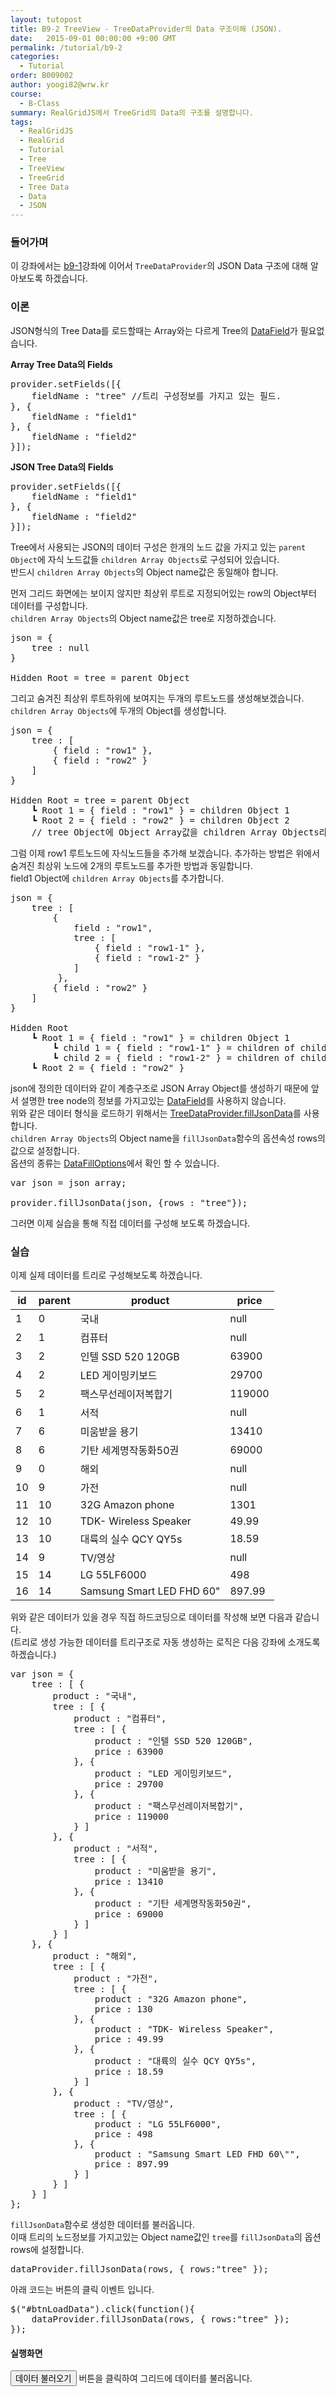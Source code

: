 ```yaml
---
layout: tutopost
title: B9-2 TreeView - TreeDataProvider의 Data 구조이해 (JSON).
date:   2015-09-01 00:00:00 +9:00 GMT
permalink: /tutorial/b9-2
categories: 
  - Tutorial
order: B009002
author: yoogi82@wrw.kr
course:
  - B-Class
summary: RealGridJS에서 TreeGrid의 Data의 구조를 설명합니다.
tags: 
  - RealGridJS
  - RealGrid
  - Tutorial
  - Tree
  - TreeView
  - TreeGrid
  - Tree Data
  - Data         
  - JSON
---
```


<script type="text/javascript" src="/script/realgridjs-lic.js"></script>
<script type="text/javascript" src="/script/realgridjs_eval.1.0.11.min.js"></script>
<script type="text/javascript" src="/script/realgridjs-api.1.0.11.js"></script>

<script language="javascript">
  var treeView;
  var dataProvider;
	var json = {
		tree : [ {
			product : "국내",
			tree : [ {
				product : "컴퓨터",
				tree : [ {
					product : "인텔 SSD 520 120GB",
					price : 63900
				}, {
					product : "LED 게이밍키보드",
					price : 29700
				}, {
					product : "팩스무선레이저복합기",
					price : 119000
				} ]
			}, {
				product : "서적",
				tree : [ {
					product : "미움받을 용기",
					price : 13410
				}, {
					product : "기탄 세계명작동화50권",
					price : 69000
				} ]
			} ]
		}, {
			product : "해외",
			tree : [ {
				product : "가전",
				tree : [ {
					product : "32G Amazon phone",
					price : 130
				}, {
					product : "TDK- Wireless Speaker",
					price : 49.99
				}, {
					product : "대륙의 실수 QCY QY5s",
					price : 18.59
				} ]
			}, {
				product : "TV/영상",
				tree : [ {
					product : "LG 55LF6000",
					price : 498
				}, {
					product : "Samsung Smart LED FHD 60\"",
					price : 897.99
				} ]
			} ]
		} ]
	};


  $(document).ready( function() {

    RealGridJS.setTrace(false);
    RealGridJS.setRootContext("/script");
    
    dataProvider = new RealGridJS.LocalTreeDataProvider();
    treeView = new RealGridJS.TreeView("realgrid");
    treeView.setDataSource(dataProvider);

    dataProvider.setFields([{
      fieldName: "product"
    }, {
      fieldName: "price"
    }]);

    treeView.setColumns([{
      name: "product",
      fieldName: "product",
      width: 200
    }, {
      name: "price",
      fieldName: "price"
    }]);

	$("#btnLoadData").click(function(){
		dataProvider.fillJsonData(json,{rows : "tree"});
	});
	
  })
</script>

### 들어가며

이 강좌에서는 [b9-1](/tutorial/b9-1/)강좌에 이어서 `TreeDataProvider`의 JSON Data 구조에 대해 알아보도록 하겠습니다.

### 이론

JSON형식의 Tree Data를 로드할때는 Array와는 다르게 Tree의 [DataField](/api/types/DataField/)가 필요없습니다.

**Array Tree Data의 Fields**

<pre class="prettyprint">
provider.setFields([{
	fieldName : "tree" //트리 구성정보를 가지고 있는 필드.
}, {
	fieldName : "field1"
}, {
	fieldName : "field2"
}]);
</pre>

**JSON Tree Data의 Fields**

<pre class="prettyprint">
provider.setFields([{
	fieldName : "field1"
}, {
	fieldName : "field2"
}]);
</pre>

Tree에서 사용되는 JSON의 데이터 구성은 한개의 노드 값을 가지고 있는 `parent Object`에 자식 노드값들 `children Array Objects`로 구성되어 있습니다.  
반드시 `children Array Objects`의 Object name값은 동일해야 합니다.

먼저 그리드 화면에는 보이지 않지만 최상위 루트로 지정되어있는 row의 Object부터 데이터를 구성합니다.  
`children Array Objects`의 Object name값은 tree로 지정하겠습니다.

<pre class="prettyprint">
json = { 
	tree : null 
}

Hidden Root = tree = parent Object
</pre>

그리고 숨겨진 최상위 루트하위에 보여지는 두개의 루트노드를 생성해보겠습니다.  
`children Array Objects`에 두개의 Object를 생성합니다.

<pre class="prettyprint">
json = { 
	tree : [ 
		{ field : "row1" }, 
		{ field : "row2" } 
	] 
}

Hidden Root = tree = parent Object
	┗ Root 1 = { field : "row1" } = children Object 1
	┗ Root 2 = { field : "row2" } = children Object 2 
	// tree Object에 Object Array값을 children Array Objects라 지칭하겠습니다.
</pre>

그럼 이제 row1 루트노드에 자식노드들을 추가해 보겠습니다. 
추가하는 방법은 위에서 숨겨진 최상위 노드에 2개의 루트노드를 추가한 방법과 동일합니다.  
field1 Object에 `children Array Objects`를 추가합니다.

<pre class="prettyprint">
json = { 
	tree : [ 
		{ 
			field : "row1",
			tree : [
				{ field : "row1-1" },
				{ field : "row1-2" }
			]
		 }, 
		{ field : "row2" } 
	] 
}

Hidden Root
	┗ Root 1 = { field : "row1" } = children Object 1
		┗ child 1 = { field : "row1-1" } = children of children Object 1
		┗ child 2 = { field : "row1-2" } = children of children Object 2
	┗ Root 2 = { field : "row2" }
</pre>

json에 정의한 데이터와 같이 계층구조로 JSON Array Object를 생성하기 때문에 앞서 설명한 tree node의 정보를 가지고있는 [DataField](/api/types/DataField/)를 사용하지 않습니다.  
위와 같은 데이터 형식을 로드하기 위해서는 [TreeDataProvider.fillJsonData](/api/TreeDataProvider/fillJsonData/)를 사용합니다.    
`children Array Objects`의 Object name을 `fillJsonData`함수의 옵션속성 rows의 값으로 설정합니다.  
옵션의 종류는 [DataFillOptions](/api/types/DataFillOptions/)에서 확인 할 수 있습니다.

<pre class="prettyprint">
var json = json array;

provider.fillJsonData(json, {rows : "tree"}); 
</pre>

그러면 이제 실습을 통해 직접 데이터를 구성해 보도록 하겠습니다.


### 실습

이제 실제 데이터를 트리로 구성해보도록 하겠습니다.

 id | parent | product | price
 --|--|--|--
1 | 0 |국내 	| null
2 | 1 |컴퓨터 |	null
3|2| 인텔 SSD 520 120GB |	63900
4|2| LED 게이밍키보드 |	29700
5|2| 팩스무선레이저복합기 |	119000
6|1| 서적	|null
7|6| 미움받을 용기 |	13410
8|6| 기탄 세계명작동화50권 |	69000
9|0| 해외	|null
10|9| 가전	|null
11|10| 32G Amazon phone |	1301
12|10| TDK- Wireless Speaker |	49.99
13|10| 대륙의 실수 QCY QY5s |	18.59
14|9|TV/영상	|null
15|14|LG 55LF6000 |	498
16|14|Samsung Smart LED FHD 60" |	897.99

위와 같은 데이터가 있을 경우 직접 하드코딩으로 데이터를 작성해 보면 다음과 같습니다.   
(트리로 생성 가능한 데이터를 트리구조로 자동 생성하는 로직은 다음 강좌에 소개도록 하겠습니다.)  

<pre class="prettyprint">
var json = {
	tree : [ {
		product : "국내",
		tree : [ {
			product : "컴퓨터",
			tree : [ {
				product : "인텔 SSD 520 120GB",
				price : 63900
			}, {
				product : "LED 게이밍키보드",
				price : 29700
			}, {
				product : "팩스무선레이저복합기",
				price : 119000
			} ]
		}, {
			product : "서적",
			tree : [ {
				product : "미움받을 용기",
				price : 13410
			}, {
				product : "기탄 세계명작동화50권",
				price : 69000
			} ]
		} ]
	}, {
		product : "해외",
		tree : [ {
			product : "가전",
			tree : [ {
				product : "32G Amazon phone",
				price : 130
			}, {
				product : "TDK- Wireless Speaker",
				price : 49.99
			}, {
				product : "대륙의 실수 QCY QY5s",
				price : 18.59
			} ]
		}, {
			product : "TV/영상",
			tree : [ {
				product : "LG 55LF6000",
				price : 498
			}, {
				product : "Samsung Smart LED FHD 60\"",
				price : 897.99
			} ]
		} ]
	} ]
};
</pre>

`fillJsonData`함수로 생성한 데이터를 불러옵니다.  
이때 트리의 노드정보를 가지고있는 Object name값인 `tree`를 `fillJsonData`의 옵션 rows에 설정합니다.

<pre class="prettyprint">
dataProvider.fillJsonData(rows, { rows:"tree" });
</pre>
 
아래 코드는 버튼의 클릭 이벤트 입니다.

<pre class="prettyprint">
$("#btnLoadData").click(function(){
	dataProvider.fillJsonData(rows, { rows:"tree" });
});
</pre>


#### 실행화면
<input type="button" class="btn btn-primary btn-xs" id="btnLoadData" value="데이터 불러오기" /> 버튼을 클릭하여 그리드에 데이터를 불러옵니다.<br/>

<div id="realgrid" style="width: 100%; height: 200px;"></div>

### 전체 소스코드

##### SCRIPT    

<pre class="prettyprint full-source-script">
&lt;link rel=&quot;stylesheet&quot; href=&quot;/css/bootstrap.css&quot;&gt;
&lt;script type=&quot;text/javascript&quot; src=&quot;/script/jquery-1.112.min.js&quot;&gt;&lt;/script&gt;
&lt;script type=&quot;text/javascript&quot; src=&quot;/script/bootstrap.min.js&quot;&gt;&lt;/script&gt;
&lt;!--realgrid--&gt;
&lt;script type=&quot;text/javascript&quot; src=&quot;/script/dlgrids_eval.js&quot;&gt;&lt;/script&gt;
&lt;script type=&quot;text/javascript&quot; src=&quot;/script/realgridjs.js&quot;&gt;&lt;/script&gt;

&lt;script&gt;
var treeView;
  var dataProvider;
	var json = {
		tree : [ {
			product : "국내",
			tree : [ {
				product : "컴퓨터",
				tree : [ {
					product : "인텔 SSD 520 120GB",
					price : 63900
				}, {
					product : "LED 게이밍키보드",
					price : 29700
				}, {
					product : "팩스무선레이저복합기",
					price : 119000
				} ]
			}, {
				product : "서적",
				tree : [ {
					product : "미움받을 용기",
					price : 13410
				}, {
					product : "기탄 세계명작동화50권",
					price : 69000
				} ]
			} ]
		}, {
			product : "해외",
			tree : [ {
				product : "가전",
				tree : [ {
					product : "32G Amazon phone",
					price : 130
				}, {
					product : "TDK- Wireless Speaker",
					price : 49.99
				}, {
					product : "대륙의 실수 QCY QY5s",
					price : 18.59
				} ]
			}, {
				product : "TV/영상",
				tree : [ {
					product : "LG 55LF6000",
					price : 498
				}, {
					product : "Samsung Smart LED FHD 60\"",
					price : 897.99
				} ]
			} ]
		} ]
	};


  $(document).ready( function() {

    RealGridJS.setTrace(false);
    RealGridJS.setRootContext("/script");
    
    dataProvider = new RealGridJS.LocalTreeDataProvider();
    treeView = new RealGridJS.TreeView("realgrid");
    treeView.setDataSource(dataProvider);

    dataProvider.setFields([{
      fieldName: "product"
    }, {
      fieldName: "price"
    }]);

    treeView.setColumns([{
      name: "product",
      fieldName: "product",
      width: 200
    }, {
      name: "price",
      fieldName: "price"
    }]);

	$("#btnLoadData").click(function(){
		dataProvider.fillJsonData(json,{rows : "tree"});
	});
	
  })
&lt;/script&gt;
</pre>

##### HTML
<pre class="prettyprint full-source-html">
&lt;input type="button" class="btn btn-primary btn-xs" id="btnLoadData" value="데이터 불러오기" /&gt; 버튼을 클릭하여 그리드에 데이터를 불러옵니다.
&lt;div id=&quot;realgrid&quot; style=&quot;width: 100%; height: 200px;&quot;&gt;&lt;/div&gt;
</pre>


---
**관련 데모 페이지**

* [TreeView](http://demo.realgrid.com/Demo/TreeDataModel)

---
**API 참조**

* [TreeLocalDataProvider.setRows()](/api/TreeDataProvider/setRows/){:target="_blank"}
